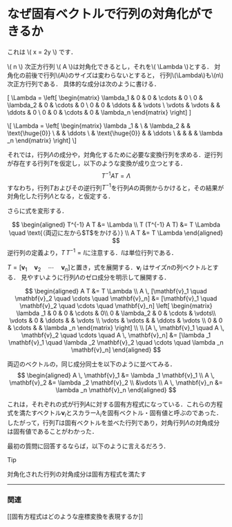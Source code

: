 # なぜ固有ベクトルで行列の対角化ができるか

これは \\( x = 2y \\) です．

\\( n \\) 次正方行列 \\( A \\)は対角化できるとし，それを\\( \Lambda \\)とする．
対角化の前後で行列\\(A\\)のサイズは変わらないとすると，
行列\\(\Lambda\\)も\\(n\\)次正方行列である．
具体的な成分は次のように書ける．

\[
\Lambda = \left[ 
\begin{matrix}
\lambda_1 & 0         & 0         & \cdots     & 0 \\
0         & \lambda_2 & 0         & \cdots     & 0 \\
0         & 0         & \ddots    &            & \vdots \\
\vdots    & \vdots    &           & \ddots     & 0 \\
0         & 0         & \cdots    & 0          & \lambda_n
\end{matrix}
\right]
\]

\\[
\Lambda = \left[ 
\begin{matrix}
\lambda _1 &  \\
           & \lambda_2 & & \text{\huge{0}} \\ 
           &           & \ddots \\
           & \text{\huge{0}} & & \ddots \\
           & & & & \lambda _n
\end{matrix}
\right]
\\]

それでは，行列$\Lambda$の成分や，対角化するために必要な変換行列を求める．逆行列が存在する行列$T$を仮定し，以下のような変換が成り立つとする．
$$
T^{-1} A T  = \Lambda 
$$
すなわち，行列$T$およびその逆行列$T^{-1}$を行列$A$の両側からかけると，その結果が対角化した行列$\Lambda$となる，と仮定する．

さらに式を変形する．

$$
\begin{aligned}
T^{-1} A T  &= \Lambda \\
T (T^{-1} A T)  &= T \Lambda \quad \text{（両辺に左から$T$をかける）} \\
A T  &= T \Lambda
\end{aligned}
$$
逆行列の定義より，$T \, T^{-1} = I$に注意する．$I$は単位行列である．

$T = [\mathbf{v}_1 \quad \mathbf{v}_2 \quad \cdots \quad \mathbf{v}_n]$と置き，式を展開する．$\mathbf{v}_{i}$ はサイズ$n$の列ベクトルとする．
見やすいように行列$\Lambda$のゼロ成分を明示して展開する．

$$
\begin{aligned}
A T &= T \Lambda \\
A \, [\mathbf{v}_1 \quad \mathbf{v}_2 \quad \cdots \quad \mathbf{v}_n] &= 
[\mathbf{v}_1 \quad \mathbf{v}_2 \quad \cdots \quad \mathbf{v}_n] 
\left[ 
\begin{matrix}
\lambda _1 &  0        & 0     & \cdots & 0\\
         0 & \lambda_2 & 0     & \cdots & \vdots\\ 
    \vdots &         0 & \ddots & & \vdots  \\
       \vdots &    \vdots &        & \ddots & \vdots \\
         0 &         0 &      \cdots &       & \lambda _n
\end{matrix}
\right] \\
\\
[A \, \mathbf{v}_1 \quad A \, \mathbf{v}_2 \quad \cdots \quad A \, \mathbf{v}_n] &= 
[\lambda _1 \mathbf{v}_1 \quad \lambda _2 \mathbf{v}_2 \quad \cdots \quad \lambda _n \mathbf{v}_n] 
\end{aligned}
$$

両辺のベクトルの，同じ成分同士を以下のように並べてみる．
$$
\begin{aligned}
A \, \mathbf{v}_1 &= \lambda _1 \mathbf{v}_1 \\
A \, \mathbf{v}_2 &= \lambda _2 \mathbf{v}_2 \\
&\vdots \\
A \, \mathbf{v}_n &= \lambda _n \mathbf{v}_n
\end{aligned}
$$

これは，それぞれの式が行列$A$に対する固有方程式になっている．これらの方程式を満たすベクトル$\mathbf{v}_{i}$とスカラー$\lambda _{i}$を固有ベクトル・固有値と呼ぶのであった．したがって，行列$T$は固有ベクトルを並べた行列であり，対角行列$\Lambda$の対角成分は固有値であることがわかった．

最初の質問に回答するならば，以下のように言えるだろう．
> [!TIP]
> 対角化された行列の対角成分は固有方程式を満たす

---
### 関連
[[固有方程式はどのような座標変換を表現するか]]


